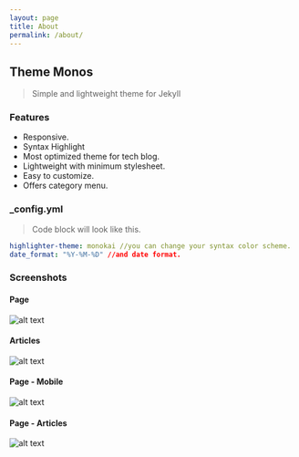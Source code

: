 ```yaml
---
layout: page
title: About
permalink: /about/
---
```


## Theme Monos
> Simple and lightweight theme for Jekyll

### Features
- Responsive.
- Syntax Highlight
- Most optimized theme for tech blog.
- Lightweight with minimum stylesheet.
- Easy to customize.
- Offers category menu.

### _config.yml
> Code block will look like this.
```yml
highlighter-theme: monokai //you can change your syntax color scheme.
date_format: "%Y-%M-%D" //and date format.
```

### Screenshots
#### Page
![alt text](/notas/public/img/screenshot-1.png)
#### Articles
![alt text](/notas/public/img/screenshot-2.png)
#### Page - Mobile
![alt text](/notas/public/img/screenshot-m1.png)
#### Page - Articles
![alt text](/notas/public/img/screenshot-m2.png)
